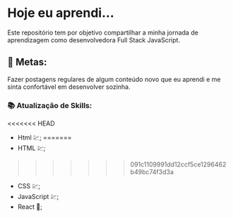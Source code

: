 # Hoje eu aprendi...
Este repositório tem por objetivo compartilhar a minha jornada de aprendizagem como desenvolvedora Full Stack JavaScript.

## 🎯 Metas:
Fazer postagens regulares de algum conteúdo novo que eu aprendi e me sinta confortável em desenvolver sozinha.

### 📚 Atualização de Skills:
<<<<<<< HEAD
- Html 💹;
=======
- HTML 💹;
>>>>>>> 091c1109991dd12ccf5ce1296462b49bc74f3d3a
- CSS 💹;
- JavaScript 💹;
- React 📝;

